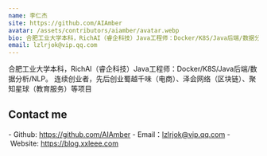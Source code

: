 ```yaml
---
name: 李仁杰
site: https://github.com/AIAmber
avatar: /assets/contributors/aiamber/avatar.webp
bio: 合肥工业大学本科，RichAI（睿企科技）Java工程师：Docker/K8S/Java后端/数据分析/NLP。
email: lzlrjok@vip.qq.com
---
```


合肥工业大学本科，RichAI（睿企科技）Java工程师：Docker/K8S/Java后端/数据分析/NLP。
连续创业者，先后创业蜀越千味（电商）、泽会网络（区块链）、聚知星球（教育服务）等项目

## Contact me

- Github: <https://github.com/AIAmber>
- Email：<lzlrjok@vip.qq.com>
- Website: <https://blog.xxleee.com>
